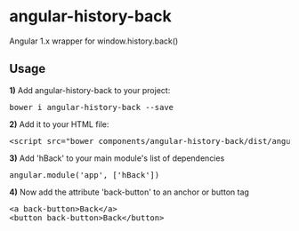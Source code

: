 # angular-history-back
Angular 1.x wrapper for window.history.back()

<h2>Usage</h2>
<p><strong>1)</strong> Add angular-history-back to your project:</p>
<pre>bower i angular-history-back --save</pre>
<p><strong>2)</strong> Add it to your HTML file:</p>
<pre>
&lt;script src="bower_components/angular-history-back/dist/angular-history-back.min.js"&gt;&lt;/script&gt;
</pre>
<p><strong>3)</strong> Add 'hBack' to your main module's list of dependencies</p>
<pre>angular.module('app', ['hBack'])</pre>
<p><strong>4)</strong> Now add the attribute 'back-button' to an anchor or button tag</p>
<pre>
&lt;a back-button&gt;Back&lt;/a&gt;
&lt;button back-button&gt;Back&lt;/button&gt;
</pre>
